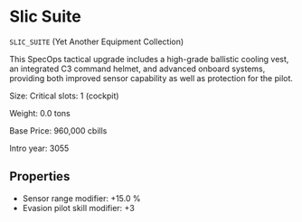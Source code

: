 # Slic Suite

`SLIC_SUITE` (Yet Another Equipment Collection)

This SpecOps tactical upgrade includes a high-grade ballistic cooling vest, an integrated C3 command helmet, and advanced onboard systems, providing both improved sensor capability as well as protection for the pilot.

Size: Critical slots: 1 (cockpit)

Weight: 0.0 tons

Base Price: 960,000 cbills

Intro year: 3055

## Properties
* Sensor range modifier: +15.0 %
* Evasion pilot skill modifier: +3 
